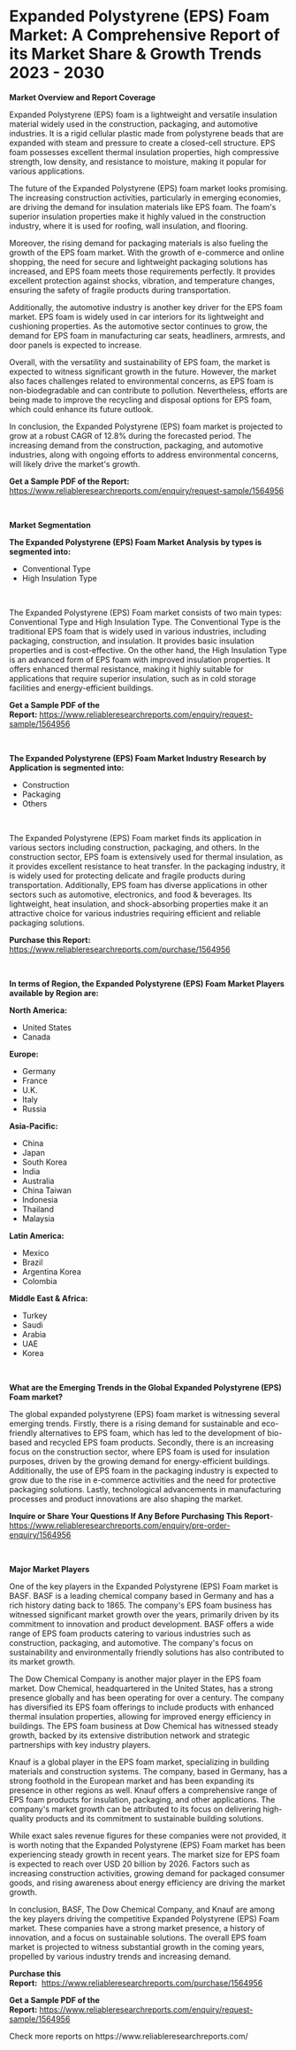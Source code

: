 <p><h1>Expanded Polystyrene (EPS) Foam Market: A Comprehensive Report of its Market Share & Growth Trends 2023 - 2030</h1></p><p><strong>Market Overview and Report Coverage</strong></p>
<p><p>Expanded Polystyrene (EPS) foam is a lightweight and versatile insulation material widely used in the construction, packaging, and automotive industries. It is a rigid cellular plastic made from polystyrene beads that are expanded with steam and pressure to create a closed-cell structure. EPS foam possesses excellent thermal insulation properties, high compressive strength, low density, and resistance to moisture, making it popular for various applications.</p><p>The future of the Expanded Polystyrene (EPS) foam market looks promising. The increasing construction activities, particularly in emerging economies, are driving the demand for insulation materials like EPS foam. The foam's superior insulation properties make it highly valued in the construction industry, where it is used for roofing, wall insulation, and flooring.</p><p>Moreover, the rising demand for packaging materials is also fueling the growth of the EPS foam market. With the growth of e-commerce and online shopping, the need for secure and lightweight packaging solutions has increased, and EPS foam meets those requirements perfectly. It provides excellent protection against shocks, vibration, and temperature changes, ensuring the safety of fragile products during transportation.</p><p>Additionally, the automotive industry is another key driver for the EPS foam market. EPS foam is widely used in car interiors for its lightweight and cushioning properties. As the automotive sector continues to grow, the demand for EPS foam in manufacturing car seats, headliners, armrests, and door panels is expected to increase.</p><p>Overall, with the versatility and sustainability of EPS foam, the market is expected to witness significant growth in the future. However, the market also faces challenges related to environmental concerns, as EPS foam is non-biodegradable and can contribute to pollution. Nevertheless, efforts are being made to improve the recycling and disposal options for EPS foam, which could enhance its future outlook.</p><p>In conclusion, the Expanded Polystyrene (EPS) foam market is projected to grow at a robust CAGR of 12.8% during the forecasted period. The increasing demand from the construction, packaging, and automotive industries, along with ongoing efforts to address environmental concerns, will likely drive the market's growth.</p></p>
<p><strong>Get a Sample PDF of the Report:</strong> <a href="https://www.reliableresearchreports.com/enquiry/request-sample/1564956">https://www.reliableresearchreports.com/enquiry/request-sample/1564956</a></p>
<p>&nbsp;</p>
<p><strong>Market Segmentation</strong></p>
<p><strong>The Expanded Polystyrene (EPS) Foam Market Analysis by types is segmented into:</strong></p>
<p><ul><li>Conventional Type</li><li>High Insulation Type</li></ul></p>
<p>&nbsp;</p>
<p><p>The Expanded Polystyrene (EPS) Foam market consists of two main types: Conventional Type and High Insulation Type. The Conventional Type is the traditional EPS foam that is widely used in various industries, including packaging, construction, and insulation. It provides basic insulation properties and is cost-effective. On the other hand, the High Insulation Type is an advanced form of EPS foam with improved insulation properties. It offers enhanced thermal resistance, making it highly suitable for applications that require superior insulation, such as in cold storage facilities and energy-efficient buildings.</p></p>
<p><strong>Get a Sample PDF of the Report:</strong>&nbsp;<a href="https://www.reliableresearchreports.com/enquiry/request-sample/1564956">https://www.reliableresearchreports.com/enquiry/request-sample/1564956</a></p>
<p>&nbsp;</p>
<p><strong>The Expanded Polystyrene (EPS) Foam Market Industry Research by Application is segmented into:</strong></p>
<p><ul><li>Construction</li><li>Packaging</li><li>Others</li></ul></p>
<p>&nbsp;</p>
<p><p>The Expanded Polystyrene (EPS) Foam market finds its application in various sectors including construction, packaging, and others. In the construction sector, EPS foam is extensively used for thermal insulation, as it provides excellent resistance to heat transfer. In the packaging industry, it is widely used for protecting delicate and fragile products during transportation. Additionally, EPS foam has diverse applications in other sectors such as automotive, electronics, and food & beverages. Its lightweight, heat insulation, and shock-absorbing properties make it an attractive choice for various industries requiring efficient and reliable packaging solutions.</p></p>
<p><strong>Purchase this Report:</strong>&nbsp; <a href="https://www.reliableresearchreports.com/purchase/1564956">https://www.reliableresearchreports.com/purchase/1564956</a></p>
<p>&nbsp;</p>
<p><strong>In terms of Region, the Expanded Polystyrene (EPS) Foam Market Players available by Region are:</strong></p>
<p>
    <p> <strong> North America: </strong>
        <ul>
            <li>United States</li>
            <li>Canada</li>
        </ul>
        </p> 
    <p> <strong> Europe: </strong>
        <ul>
            <li>Germany</li>
            <li>France</li>
            <li>U.K.</li>
            <li>Italy</li>
            <li>Russia</li>
        </ul>
        </p> 
    <p> <strong> Asia-Pacific: </strong>
        <ul>
            <li>China</li>
            <li>Japan</li>
            <li>South Korea</li>
            <li>India</li>
            <li>Australia</li>
            <li>China Taiwan</li>
            <li>Indonesia</li>
            <li>Thailand</li>
            <li>Malaysia</li>
        </ul>
        </p> 
    <p> <strong> Latin America: </strong>
        <ul>
            <li>Mexico</li>
            <li>Brazil</li>
            <li>Argentina Korea</li>
            <li>Colombia</li>
        </ul>
        </p> 
    <p> <strong> Middle East & Africa: </strong>
        <ul>
            <li>Turkey</li>
            <li>Saudi</li>
            <li>Arabia</li>
            <li>UAE</li>
            <li>Korea</li>
        </ul>
    </p>
    </p>
<p>&nbsp;</p>
<p><strong>What are the Emerging Trends in the Global Expanded Polystyrene (EPS) Foam market?</strong></p>
<p><p>The global expanded polystyrene (EPS) foam market is witnessing several emerging trends. Firstly, there is a rising demand for sustainable and eco-friendly alternatives to EPS foam, which has led to the development of bio-based and recycled EPS foam products. Secondly, there is an increasing focus on the construction sector, where EPS foam is used for insulation purposes, driven by the growing demand for energy-efficient buildings. Additionally, the use of EPS foam in the packaging industry is expected to grow due to the rise in e-commerce activities and the need for protective packaging solutions. Lastly, technological advancements in manufacturing processes and product innovations are also shaping the market.</p></p>
<p><strong>Inquire or Share Your Questions If Any Before Purchasing This Report</strong>- <a href="https://www.reliableresearchreports.com/enquiry/pre-order-enquiry/1564956">https://www.reliableresearchreports.com/enquiry/pre-order-enquiry/1564956</a></p>
<p>&nbsp;</p>
<p><strong>Major Market Players</strong></p>
<p><p>One of the key players in the Expanded Polystyrene (EPS) Foam market is BASF. BASF is a leading chemical company based in Germany and has a rich history dating back to 1865. The company's EPS foam business has witnessed significant market growth over the years, primarily driven by its commitment to innovation and product development. BASF offers a wide range of EPS foam products catering to various industries such as construction, packaging, and automotive. The company's focus on sustainability and environmentally friendly solutions has also contributed to its market growth.</p><p>The Dow Chemical Company is another major player in the EPS foam market. Dow Chemical, headquartered in the United States, has a strong presence globally and has been operating for over a century. The company has diversified its EPS foam offerings to include products with enhanced thermal insulation properties, allowing for improved energy efficiency in buildings. The EPS foam business at Dow Chemical has witnessed steady growth, backed by its extensive distribution network and strategic partnerships with key industry players.</p><p>Knauf is a global player in the EPS foam market, specializing in building materials and construction systems. The company, based in Germany, has a strong foothold in the European market and has been expanding its presence in other regions as well. Knauf offers a comprehensive range of EPS foam products for insulation, packaging, and other applications. The company's market growth can be attributed to its focus on delivering high-quality products and its commitment to sustainable building solutions.</p><p>While exact sales revenue figures for these companies were not provided, it is worth noting that the Expanded Polystyrene (EPS) Foam market has been experiencing steady growth in recent years. The market size for EPS foam is expected to reach over USD 20 billion by 2026. Factors such as increasing construction activities, growing demand for packaged consumer goods, and rising awareness about energy efficiency are driving the market growth.</p><p>In conclusion, BASF, The Dow Chemical Company, and Knauf are among the key players driving the competitive Expanded Polystyrene (EPS) Foam market. These companies have a strong market presence, a history of innovation, and a focus on sustainable solutions. The overall EPS foam market is projected to witness substantial growth in the coming years, propelled by various industry trends and increasing demand.</p></p>
<p><strong>Purchase this Report:</strong>&nbsp;&nbsp;<a href="https://www.reliableresearchreports.com/purchase/1564956">https://www.reliableresearchreports.com/purchase/1564956</a></p>
<p></p>
<p><strong>Get a Sample PDF of the Report:</strong>&nbsp;<a href="https://www.reliableresearchreports.com/enquiry/request-sample/1564956">https://www.reliableresearchreports.com/enquiry/request-sample/1564956</a></p>
<p>Check more reports on https://www.reliableresearchreports.com/</p>